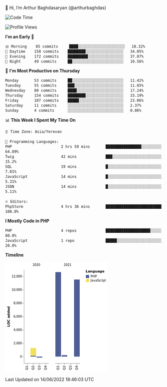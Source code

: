 👋 Hi, I’m Arthur Baghdasaryan (@arthurbaghdas)


<!--START_SECTION:waka-->
![Code Time](http://img.shields.io/badge/Code%20Time-0%20secs-blue)

![Profile Views](http://img.shields.io/badge/Profile%20Views-0-blue)

**I'm an Early 🐤** 

```text
🌞 Morning    85 commits     ████░░░░░░░░░░░░░░░░░░░░░   18.32% 
🌆 Daytime    158 commits    ████████░░░░░░░░░░░░░░░░░   34.05% 
🌃 Evening    172 commits    █████████░░░░░░░░░░░░░░░░   37.07% 
🌙 Night      49 commits     ██░░░░░░░░░░░░░░░░░░░░░░░   10.56%

```
📅 **I'm Most Productive on Thursday** 

```text
Monday       53 commits     ██░░░░░░░░░░░░░░░░░░░░░░░   11.42% 
Tuesday      55 commits     ███░░░░░░░░░░░░░░░░░░░░░░   11.85% 
Wednesday    80 commits     ████░░░░░░░░░░░░░░░░░░░░░   17.24% 
Thursday     154 commits    ████████░░░░░░░░░░░░░░░░░   33.19% 
Friday       107 commits    █████░░░░░░░░░░░░░░░░░░░░   23.06% 
Saturday     11 commits     ░░░░░░░░░░░░░░░░░░░░░░░░░   2.37% 
Sunday       4 commits      ░░░░░░░░░░░░░░░░░░░░░░░░░   0.86%

```


📊 **This Week I Spent My Time On** 

```text
⌚︎ Time Zone: Asia/Yerevan

💬 Programming Languages: 
PHP                      2 hrs 59 mins       ████████████████░░░░░░░░░   64.89% 
Twig                     42 mins             ███░░░░░░░░░░░░░░░░░░░░░░   15.2% 
SQL                      19 mins             █░░░░░░░░░░░░░░░░░░░░░░░░   7.01% 
JavaScript               14 mins             █░░░░░░░░░░░░░░░░░░░░░░░░   5.31% 
JSON                     14 mins             █░░░░░░░░░░░░░░░░░░░░░░░░   5.11%

🔥 Editors: 
PhpStorm                 4 hrs 36 mins       █████████████████████████   100.0%

```

**I Mostly Code in PHP** 

```text
PHP                      4 repos             ████████████████████░░░░░   80.0% 
JavaScript               1 repo              █████░░░░░░░░░░░░░░░░░░░░   20.0%

```


**Timeline**

![Chart not found](https://raw.githubusercontent.com/arthurbaghdas/arthurbaghdas/main/charts/bar_graph.png) 


 Last Updated on 14/06/2022 18:46:03 UTC
<!--END_SECTION:waka-->
